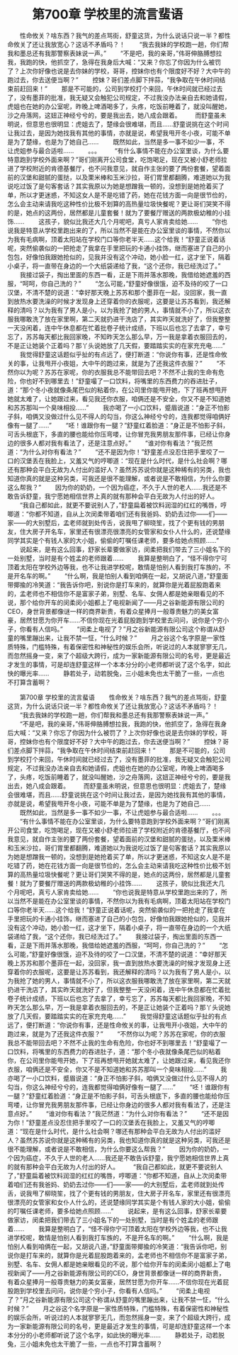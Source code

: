 # 　　第700章 学校里的流言蜚语
　　性命攸关？啥东西？我气的差点骂街，舒童这货，为什么说话只说一半？都性命攸关了还让我放宽心？这话不矛盾吗？！
　　“我去我妹的学校跑一趟，你们帮我和墨总还有我那警察表妹说一声。”
　　“不是吧，我的亲哥，”伟哥伸胳膊想拉我，我跑的快，他抓空了，急得在我身后大喊：“又来？你忘了你因为什么被罚了？上次你好像也说是去你妹的学校，哥哥，控妹你也有个限度好不好？大中午的跑过去，你去送便当啊？”
　　控妹？哥们差点脚下拌蒜，“我争取在午休时间结束前赶回来！”
　　那是不可能的，公司到学校打个来回，午休时间就已经过去了，没有墨菲的批准，我无疑又会触犯公司规定，不过我没办法亲自去和她请假，虎姐也在她的办公室呢，昨晚上啤酒喝多了，头疼，吃饭前睡着了，就没叫醒她，沙之舟落网，这妞正神经兮兮的，要是我出去，她八成会跟着。
　　而舒童虽未明说，但意思也很明显：虎姐去了，楚缘会很难堪，而且……舒童说挑在这个时间让我过去，是因为她找我有其他的事情，亦就是说，希望我甩开冬小夜，可能不单是为了楚缘，也是为了她自己……
　　既然如此，当然是多一事不如少一事，不让虎姐参与最合适啦……
　　。。。
　　“有什么事情不能在办公室里谈，为什么要特意跑到学校外面来啊？”哥们刚离开公司食堂，吃饱喝足，现在又被小舒老师拉进了学校附近的肯德基餐厅，也不问我意见，就自作主张的要了两份套餐，望着面前的汉堡和甜腻的蛋挞，以及栗米棒和玉米沙拉，哥们胃里都翻腾，难道她以为我说吃过饭了是句客套话？其实我原以为她是想蹭我一顿的，没想到是她抢着买了单，所以才更迷惑，不知这女人是不是吃错了药，她在花钱方面一向是很节俭的，怎么会主动来请我吃这种性价比极不划算的高热量垃圾快餐呢？更让哥们哭笑不得的是，她点的这两份，居然都是儿童套餐！就为了要餐厅赠送的两款极幼稚的小挂饰……
　　这孩子，貌似比我还大几个月呢吧，真亏人家肯卖给她……
　　“你也说我是特意从学校里跑出来的了，所以当然不是能在办公室里谈的事情，不然你以为我有毛病啊，顶着太阳站在学校门口等你老半天……这个给我！”舒童正说着话呢，突然偷袭似的一把抢走了我拿在手里把玩的卡通小挂饰，继而塞进了自己的小包包，好像怕我跟她抢似的，见我并没有这个冲动，她小脸一红，这才坐下，隔着小桌子，将一直带在身边的一个大纸袋递给了我，“这个还你，我已经洗过了。”
　　我接过袋子，掏出里面的东西一看，正是下雨并落水那晚，我借给她遮羞的西服，“呵呵，你自己洗的？”
　　“怎么可能，”舒童好像很饿，迫不及待的咬了一口汉堡，不清不楚的说道：“幸好那天晚上苏苏和那个墨菲在一起，没回家，我一直到放热水要洗澡的时候才发现身上还穿着你的衣服呢，这要是让苏苏看到，我还解释的清吗？以为我有了男人是小，以为我抢了她的男人，事情就不小了，所以这衣服我哪敢洗了放在家里啊，第二天就扔进干洗店了，其实昨天就洗好了，但我整整一天没闲着，连中午休息都在忙着批卷子统计成绩，下班以后也忘了去拿了，幸亏忘了，苏苏每天都比我回家晚，不知昨天怎么那么早，万一我是拿着衣服回去的，不是正让她装个正着吗？那丫头说她放了几天假，要踏踏实实的在家充充电……”
　　我觉得舒童这话题似乎扯的有点远了，便打断道：“你说你有事，还是性命攸关的事，让我甩开小夜姐，大中午的跑过来，就是为了还我这件衣服？”
　　“不然你以为呢？苏苏在家呢，你的衣服我总不能带回去吧？不然不止我的生命有危险，你也好不到哪里去！”舒童嘬了一口饮料，将嘴里的东西费力的吞进肚子，道：“那个冬小夜就像条尾巴似的粘着你，在公司里你能甩开她，下了班再想甩开她就太难了，让她跟过来，看见我还你衣服，咱俩还是不安全，你又不是不知道她和苏苏那叫一个臭味相投……”
　　我亦喝了一小口饮料，蹙眉说道：“身正不怕影子斜，咱俩又没做过什么见不得人的勾当，你这么神经兮兮的，连我都觉得咱俩好像有一腿了……”
　　“呸！谁跟你有一腿？”舒童红着脸道：“身正是不怕影子斜，可舌头根底下，多直的腰也能给你压弯喽，让你冒充我男朋友那件事，已经让你身边的很多人都对我有看法了，还是注意点好。”
　　“谁对你有看法？”我茫然道：“为什么对你有看法？”
　　“还不是因为你！”舒童差点没忍住把手里咬了一口的汉堡丢在我脸上，又羞又气的哼唧道：“现在是什么时代，是什么社会啊？哪还有那种会平白无故为人付出的滥好人？虽然苏苏说你就是这种稀有的另类，我也知道你真的就是这种另类，可我还是很不能理解，或者说是不敢相信，为什么你要这么帮我？”
　　因为你的奶奶，一个因为癌症，不久于人世的老人……我还是不敢告诉舒童，我宁愿她相信世界上真的就有那种会平白无故为人付出的好人。
　　“我自己都如此，就更不要说别人了，”舒童扁着被饮料润湿的红红的嘴唇，哼唧道：“你都不知道，自从上次闵柔带着咱们还有我爸妈、奶奶去过你——们——家——的大别墅后，孟老师就到处传舌，说我甩了柳晓笙，找了个更有钱的男朋友，住大房子开名车，家里还有很漂亮很漂亮的女管家和女仆人什么的，还说楚缘同学其实是个有钱人家的大小姐，偷偷的叮嘱任课老师，要多给她点照顾……”
　　说起来，是有这么回事，舒家长辈要做家访，闵柔把我们带去了三小姐名下的一处别墅，当时是有个姓孟的老师跟着……
　　我算是整明白了，“怪不得你宁可顶着太阳在学校外边等我，也不让我进学校呢，敢情是怕别人看到我打车族的，不是开名车的啊。”
　　“什么啊，我是怕别人看到咱俩在一起，又胡说八道，”舒童面带揶揄的冷笑道：“我告诉你吧，别说你是打车来的，就算你是光着屁股跑着来的，孟老师也不相信你不是富家子弟，别墅、名车、女佣人都是她亲眼看见的不说，那个给你开车的闵柔闵小姐都上了电视新闻了——月之谷新能源有限公司的CEO，身世背景都像谜一样的商界新贵，有着众星捧月一般尊贵魅力的美女富豪，居然甘愿为你开车……不信你现在光着屁股跑到学校里去问问，说你是个穷小子，你看有人信吗。”
　　“闵柔上电视了？”月之谷新能源有限公司这个称谓从舒童的嘴里蹦出来，让我不禁一怔，“什么时候？”
　　月之谷这个名字原是一家性质特殊，门槛特殊，有着保密性和神秘性的娱乐会所，听说过的人本就寥寥无几，而忽然摇身一变，来了个超级大跨行，成为一家新能源有限公司的名号，更是最近才发生的事情，可是却连舒童这样一个本本分分的小老师都听说了这个名字，如此快的曝光率……
　　静若处子，动若脱兔，三小姐未免也太干脆了一些，一点也不打算含蓄啊？

　　第700章 学校里的流言蜚语
　　性命攸关？啥东西？我气的差点骂街，舒童这货，为什么说话只说一半？都性命攸关了还让我放宽心？这话不矛盾吗？！
　　“我去我妹的学校跑一趟，你们帮我和墨总还有我那警察表妹说一声。”
　　“不是吧，我的亲哥，”伟哥伸胳膊想拉我，我跑的快，他抓空了，急得在我身后大喊：“又来？你忘了你因为什么被罚了？上次你好像也说是去你妹的学校，哥哥，控妹你也有个限度好不好？大中午的跑过去，你去送便当啊？”
　　控妹？哥们差点脚下拌蒜，“我争取在午休时间结束前赶回来！”
　　那是不可能的，公司到学校打个来回，午休时间就已经过去了，没有墨菲的批准，我无疑又会触犯公司规定，不过我没办法亲自去和她请假，虎姐也在她的办公室呢，昨晚上啤酒喝多了，头疼，吃饭前睡着了，就没叫醒她，沙之舟落网，这妞正神经兮兮的，要是我出去，她八成会跟着。
　　而舒童虽未明说，但意思也很明显：虎姐去了，楚缘会很难堪，而且……舒童说挑在这个时间让我过去，是因为她找我有其他的事情，亦就是说，希望我甩开冬小夜，可能不单是为了楚缘，也是为了她自己……
　　既然如此，当然是多一事不如少一事，不让虎姐参与最合适啦……
　　。。。
　　“有什么事情不能在办公室里谈，为什么要特意跑到学校外面来啊？”哥们刚离开公司食堂，吃饱喝足，现在又被小舒老师拉进了学校附近的肯德基餐厅，也不问我意见，就自作主张的要了两份套餐，望着面前的汉堡和甜腻的蛋挞，以及栗米棒和玉米沙拉，哥们胃里都翻腾，难道她以为我说吃过饭了是句客套话？其实我原以为她是想蹭我一顿的，没想到是她抢着买了单，所以才更迷惑，不知这女人是不是吃错了药，她在花钱方面一向是很节俭的，怎么会主动来请我吃这种性价比极不划算的高热量垃圾快餐呢？更让哥们哭笑不得的是，她点的这两份，居然都是儿童套餐！就为了要餐厅赠送的两款极幼稚的小挂饰……
　　这孩子，貌似比我还大几个月呢吧，真亏人家肯卖给她……
　　“你也说我是特意从学校里跑出来的了，所以当然不是能在办公室里谈的事情，不然你以为我有毛病啊，顶着太阳站在学校门口等你老半天……这个给我！”舒童正说着话呢，突然偷袭似的一把抢走了我拿在手里把玩的卡通小挂饰，继而塞进了自己的小包包，好像怕我跟她抢似的，见我并没有这个冲动，她小脸一红，这才坐下，隔着小桌子，将一直带在身边的一个大纸袋递给了我，“这个还你，我已经洗过了。”
　　我接过袋子，掏出里面的东西一看，正是下雨并落水那晚，我借给她遮羞的西服，“呵呵，你自己洗的？”
　　“怎么可能，”舒童好像很饿，迫不及待的咬了一口汉堡，不清不楚的说道：“幸好那天晚上苏苏和那个墨菲在一起，没回家，我一直到放热水要洗澡的时候才发现身上还穿着你的衣服呢，这要是让苏苏看到，我还解释的清吗？以为我有了男人是小，以为我抢了她的男人，事情就不小了，所以这衣服我哪敢洗了放在家里啊，第二天就扔进干洗店了，其实昨天就洗好了，但我整整一天没闲着，连中午休息都在忙着批卷子统计成绩，下班以后也忘了去拿了，幸亏忘了，苏苏每天都比我回家晚，不知昨天怎么那么早，万一我是拿着衣服回去的，不是正让她装个正着吗？那丫头说她放了几天假，要踏踏实实的在家充充电……”
　　我觉得舒童这话题似乎扯的有点远了，便打断道：“你说你有事，还是性命攸关的事，让我甩开小夜姐，大中午的跑过来，就是为了还我这件衣服？”
　　“不然你以为呢？苏苏在家呢，你的衣服我总不能带回去吧？不然不止我的生命有危险，你也好不到哪里去！”舒童嘬了一口饮料，将嘴里的东西费力的吞进肚子，道：“那个冬小夜就像条尾巴似的粘着你，在公司里你能甩开她，下了班再想甩开她就太难了，让她跟过来，看见我还你衣服，咱俩还是不安全，你又不是不知道她和苏苏那叫一个臭味相投……”
　　我亦喝了一小口饮料，蹙眉说道：“身正不怕影子斜，咱俩又没做过什么见不得人的勾当，你这么神经兮兮的，连我都觉得咱俩好像有一腿了……”
　　“呸！谁跟你有一腿？”舒童红着脸道：“身正是不怕影子斜，可舌头根底下，多直的腰也能给你压弯喽，让你冒充我男朋友那件事，已经让你身边的很多人都对我有看法了，还是注意点好。”
　　“谁对你有看法？”我茫然道：“为什么对你有看法？”
　　“还不是因为你！”舒童差点没忍住把手里咬了一口的汉堡丢在我脸上，又羞又气的哼唧道：“现在是什么时代，是什么社会啊？哪还有那种会平白无故为人付出的滥好人？虽然苏苏说你就是这种稀有的另类，我也知道你真的就是这种另类，可我还是很不能理解，或者说是不敢相信，为什么你要这么帮我？”
　　因为你的奶奶，一个因为癌症，不久于人世的老人……我还是不敢告诉舒童，我宁愿她相信世界上真的就有那种会平白无故为人付出的好人。
　　“我自己都如此，就更不要说别人了，”舒童扁着被饮料润湿的红红的嘴唇，哼唧道：“你都不知道，自从上次闵柔带着咱们还有我爸妈、奶奶去过你——们——家——的大别墅后，孟老师就到处传舌，说我甩了柳晓笙，找了个更有钱的男朋友，住大房子开名车，家里还有很漂亮很漂亮的女管家和女仆人什么的，还说楚缘同学其实是个有钱人家的大小姐，偷偷的叮嘱任课老师，要多给她点照顾……”
　　说起来，是有这么回事，舒家长辈要做家访，闵柔把我们带去了三小姐名下的一处别墅，当时是有个姓孟的老师跟着……
　　我算是整明白了，“怪不得你宁可顶着太阳在学校外边等我，也不让我进学校呢，敢情是怕别人看到我打车族的，不是开名车的啊。”
　　“什么啊，我是怕别人看到咱俩在一起，又胡说八道，”舒童面带揶揄的冷笑道：“我告诉你吧，别说你是打车来的，就算你是光着屁股跑着来的，孟老师也不相信你不是富家子弟，别墅、名车、女佣人都是她亲眼看见的不说，那个给你开车的闵柔闵小姐都上了电视新闻了——月之谷新能源有限公司的CEO，身世背景都像谜一样的商界新贵，有着众星捧月一般尊贵魅力的美女富豪，居然甘愿为你开车……不信你现在光着屁股跑到学校里去问问，说你是个穷小子，你看有人信吗。”
　　“闵柔上电视了？”月之谷新能源有限公司这个称谓从舒童的嘴里蹦出来，让我不禁一怔，“什么时候？”
　　月之谷这个名字原是一家性质特殊，门槛特殊，有着保密性和神秘性的娱乐会所，听说过的人本就寥寥无几，而忽然摇身一变，来了个超级大跨行，成为一家新能源有限公司的名号，更是最近才发生的事情，可是却连舒童这样一个本本分分的小老师都听说了这个名字，如此快的曝光率……
　　静若处子，动若脱兔，三小姐未免也太干脆了一些，一点也不打算含蓄啊？
